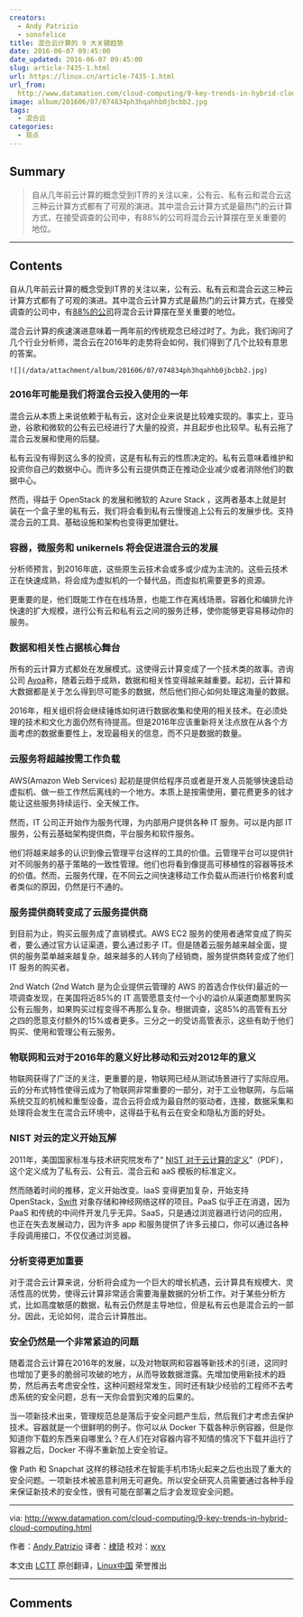 ```yaml
---
creators:
  - Andy Patrizio
  - sonofelice
title: 混合云计算的 9 大关键趋势
date: 2016-06-07 09:45:00
date_updated: 2016-06-07 09:45:00
slug: article-7435-1.html
url: https://linux.cn/article-7435-1.html
url_from: 
  http://www.datamation.com/cloud-computing/9-key-trends-in-hybrid-cloud-computing.html
image: album/201606/07/074834ph3hqahhb0jbcbb2.jpg
tags:
  - 混合云
categories:
  - 观点
---
```


## Summary

> 自从几年前云计算的概念受到IT界的关注以来，公有云、私有云和混合云这三种云计算方式都有了可观的演进。其中混合云计算方式是最热门的云计算方式，在接受调查的公司中，有88%的公司将混合云计算摆在至关重要的地位。

***

<!-- more -->

## Contents

自从几年前云计算的概念受到IT界的关注以来，公有云、私有云和混合云这三种云计算方式都有了可观的演进。其中混合云计算方式是最热门的云计算方式，在接受调查的公司中，有[88%的公司](https://www.greenhousedata.com/blog/hybrid-continues-to-be-most-popular-cloud-option-adoption-accelerating)将混合云计算摆在至关重要的地位。

混合云计算的疾速演进意味着一两年前的传统观念已经过时了。为此，我们询问了几个行业分析师，混合云在2016年的走势将会如何，我们得到了几个比较有意思的答案。

`![](/data/attachment/album/201606/07/074834ph3hqahhb0jbcbb2.jpg)`

### **2016年可能是我们将混合云投入使用的一年**

混合云从本质上来说依赖于私有云，这对企业来说是比较难实现的。事实上，亚马逊，谷歌和微软的公有云已经进行了大量的投资，并且起步也比较早。私有云拖了混合云发展和使用的后腿。

私有云没有得到这么多的投资，这是有私有云的性质决定的。私有云意味着维护和投资你自己的数据中心。而许多公有云提供商正在推动企业减少或者消除他们的数据中心。

然而，得益于 OpenStack 的发展和微软的 Azure Stack ，这两者基本上就是封装在一个盒子里的私有云，我们将会看到私有云慢慢追上公有云的发展步伐。支持混合云的工具、基础设施和架构也变得更加健壮。

### **容器，微服务和 unikernels 将会促进混合云的发展**

分析师预言，到2016年底，这些原生云技术会或多或少成为主流的。这些云技术正在快速成熟，将会成为虚拟机的一个替代品，而虚拟机需要更多的资源。

更重要的是，他们既能工作在在线场景，也能工作在离线场景。容器化和编排允许快速的扩大规模，进行公有云和私有云之间的服务迁移，使你能够更容易移动你的服务。

### **数据和相关性占据核心舞台**

所有的云计算方式都处在发展模式。这使得云计算变成了一个技术类的故事。咨询公司 [Avoa](http://avoa.com/2016/01/01/2016-is-the-year-of-data-and-relevance/)称，随着云趋于成熟，数据和相关性变得越来越重要。起初，云计算和大数据都是关于怎么得到尽可能多的数据，然后他们担心如何处理这海量的数据。

2016年，相关组织将会继续锤炼如何进行数据收集和使用的相关技术。在必须处理的技术和文化方面仍然有待提高。但是2016年应该重新将关注点放在从各个方面考虑的数据重要性上，发现最相关的信息，而不只是数据的数量。

### **云服务将超越按需工作负载**

AWS(Amazon Web Services) 起初是提供给程序员或者是开发人员能够快速启动虚拟机、做一些工作然后离线的一个地方。本质上是按需使用，要花费更多的钱才能让这些服务持续运行、全天候工作。

然而，IT 公司正开始作为服务代理，为内部用户提供各种 IT 服务。可以是内部 IT 服务，公有云基础架构提供商，平台服务和软件服务。

他们将越来越多的认识到像云管理平台这样的工具的价值。云管理平台可以提供针对不同服务的基于策略的一致性管理。他们也将看到像提高可移植性的容器等技术的价值。然而，云服务代理，在不同云之间快速移动工作负载从而进行价格套利或者类似的原因，仍然是行不通的。

### **服务提供商转变成了云服务提供商**

到目前为止，购买云服务成了直销模式。AWS EC2 服务的使用者通常变成了购买者，要么通过官方认证渠道，要么通过影子 IT。但是随着云服务越来越全面，提供的服务菜单越来越复杂，越来越多的人转向了经销商，服务提供商转变成了他们 IT 服务的购买者。

2nd Watch (2nd Watch 是为企业提供云管理的 AWS 的首选合作伙伴)最近的一项调查发现，在美国将近85%的 IT 高管愿意支付一个小的溢价从渠道商那里购买公有云服务，如果购买过程变得不再那么复杂。根据调查，这85%的高管有五分之四的愿意支付额外的15%或者更多。三分之一的受访高管表示，这些有助于他们购买、使用和管理公有云服务。

### **物联网和云对于2016年的意义好比移动和云对2012年的意义**

物联网获得了广泛的关注，更重要的是，物联网已经从测试场景进行了实际应用。云的分布式特性使得云成为了物联网非常重要的一部分，对于工业物联网，与后端系统交互的机械和重型设备，混合云将会成为最自然的驱动者，连接，数据采集和处理将会发生在混合云环境中，这得益于私有云在安全和隐私方面的好处。

### **NIST 对云的定义开始瓦解**

2011年，美国国家标准与技术研究院发布了“ [NIST 对于云计算的定义](http://csrc.nist.gov/publications/nistpubs/800-145/SP800-145.pdf)”（PDF），这个定义成为了私有云、公有云、混合云和 aaS 模板的标准定义。

然而随着时间的推移，定义开始改变。IaaS 变得更加复杂，开始支持 OpenStack，[Swift](https://wiki.openstack.org/wiki/Swift) 对象存储和神经网络这样的项目。PaaS 似乎正在消退，因为 PaaS 和传统的中间件开发几乎无异。SaaS，只是通过浏览器进行访问的应用，也正在失去发展动力，因为许多 app 和服务提供了许多云接口，你可以通过各种手段调用接口，不仅仅通过浏览器。

### **分析变得更加重要**

对于混合云计算来说，分析将会成为一个巨大的增长机遇，云计算具有规模大、灵活性高的优势，使得云计算非常适合需要海量数据的分析工作。对于某些分析方式，比如高度敏感的数据，私有云仍然是主导地位，但是私有云也是混合云的一部分。因此，无论如何，混合云计算胜出。

### **安全仍然是一个非常紧迫的问题**

随着混合云计算在2016年的发展，以及对物联网和容器等新技术的引进，这同时也增加了更多的脆弱可攻破的地方，从而导致数据泄露。先增加使用新技术的趋势，然后再去考虑安全性，这种问题经常发生，同时还有缺少经验的工程师不去考虑系统的安全问题，总有一天你会尝到灾难的后果的。

当一项新技术出来，管理规范总是落后于安全问题产生后，然后我们才考虑去保护技术。容器就是一个很鲜明的例子。你可以从 Docker 下载各种示例容器，但是你知道你下载的东西来自哪里么？在人们在对容器内容不知情的情况下下载并运行了容器之后，Docker 不得不重新加上安全验证。

像 Path 和 Snapchat 这样的移动技术在智能手机市场火起来之后也出现了重大的安全问题。一项新技术被恶意利用无可避免。所以安全研究人员需要通过各种手段来保证新技术的安全性，很有可能在部署之后才会发现安全问题。

---

via: <http://www.datamation.com/cloud-computing/9-key-trends-in-hybrid-cloud-computing.html>

作者：[Andy Patrizio](http://www.datamation.com/author/Andy-Patrizio-90720.html) 译者：[棣琦](https://github.com/sonofelice) 校对：[wxy](https://github.com/wxy)

本文由 [LCTT](https://github.com/LCTT/TranslateProject) 原创翻译，[Linux中国](https://linux.cn/) 荣誉推出

***

## Comments
